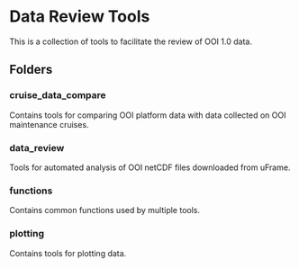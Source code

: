 # Data Review Tools
This is a collection of tools to facilitate the review of OOI 1.0 data.

## Folders
### cruise\_data\_compare
Contains tools for comparing OOI platform data with data collected on OOI maintenance cruises.

### data_review
Tools for automated analysis of OOI netCDF files downloaded from uFrame.

### functions
Contains common functions used by multiple tools.

### plotting
Contains tools for plotting data.